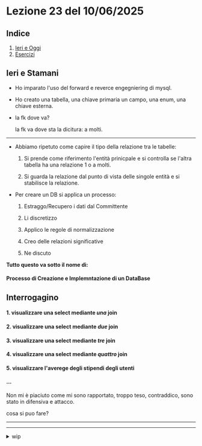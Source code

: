 # Lezione 23 del 10/06/2025

## Indice

1. [Ieri e Oggi](#ieri-e-stamani)
2. [Esercizi](#interrogagino)

## Ieri e Stamani

- Ho imparato l'uso del forward e reverce engegniering di mysql.

- Ho creato una tabella, una chiave primaria un campo, una enum, una chiave esterna.

- la fk dove va?

  la fk va dove sta la dicitura: a molti.

---

- Abbiamo ripetuto come capire il tipo della relazione tra le tabelle:

  1. Si prende come riferimento l'entità prinicpale e si controlla se l'altra tabella ha una relazione 1 o a molti.

  2. Si guarda la relazione dal punto di vista delle singole entità e si stabilisce la relazione.

- Per creare un DB si applica un processo:

  1. Estraggo/Recupero i dati dal Committente

  2. Li discretizzo
  3. Applico le regole di normalizzazione
  4. Creo delle relazioni significative
  5. Ne discuto

**Tutto questo va sotto il nome di:**

#### Processo di Creazione e Implemntazione di un DataBase

## Interrogagino

#### 1. visualizzare una select mediante _una_ join

#### 2. visualizzare una select mediante _due_ join

#### 3. visualizzare una select mediante _tre_ join

#### 4. visualizzare una select mediante _quattro_ join

#### 5. visualizzare l'averege degli stipendi degli utenti

#### ...

Non mi è piaciuto come mi sono rapportato, troppo teso, contraddico, sono stato in difensiva e attacco.

cosa si puo fare?

---

---

<details>

<summary>wip</summary>

$
|nome|cogmome|luogo di nascita|data di nascita|sesso|CF|Titolo di studio|contatto|tipo contatto|eta
|:---:|:---:|:---:|:---:|:---:|:---:|:---:|:---:|:---:|---:|
$

---

$$
\begin{aligned}

& \text{Tabella attributi forniti dal cliente}
\\& \begin{array}{cccc}

\hline
\hline
& nome & cogmome & luogo di nascita & data di nascita & sesso & CF & Titolo di studio & contatto & tipo contatto & eta\\
\end{array}
\end{aligned}
$$

---

\begin{table}[!ht]
\centering
\begin{tabular}{|c|c|c|c|c|c|c|c|c|c|}
\hline
\textbf{} & \textbf{} & \textbf{} & \textbf{} & \textbf{} & \textbf{} & \textbf{} & \textbf{} & \textbf{} & \textbf{} \\ \hline
~ & ~ & ~ & ~ & ~ & ~ & ~ & ~ & ~ & ~ \\
~ & ~ & ~ & ~ & ~ & ~ & ~ & ~ & ~ & ~ \\
~ & ~ & ~ & ~ & ~ & ~ & ~ & ~ & ~ & ~ \\
~ & ~ & ~ & ~ & ~ & ~ & ~ & ~ & ~ & ~ \\
~ & ~ & ~ & ~ & ~ & ~ & ~ & ~ & ~ & ~ \\
~ & ~ & ~ & ~ & ~ & ~ & ~ & ~ & ~ & ~ \\
~ & ~ & ~ & ~ & ~ & ~ & ~ & ~ & ~ & ~ \\
~ & ~ & ~ & ~ & ~ & ~ & ~ & ~ & ~ & ~ \\
~ & ~ & ~ & ~ & ~ & ~ & ~ & ~ & ~ & ~ \\ \hline
\end{tabular}
\caption{complimenti}
\end{table}

---

$$
\begin{aligned}
& \text {Table 1.1. A Jupyter notebook table using LaTeX }\\
&

\begin{array}{cccc}

\hline \hline
\text { Case } & \text { Method 1 } & \text { Method 2 } & \text { Method 3 } \\

\hline
1 & 50 & 837 & 970 \\
2 & 47 & 877 & 230 \\
3 & 31 & 25 & 415 \\
4 & 35 & 144 & 23656 \\
5 & 45 & 300 & 556 \\
\hline

\end{array}
\end{aligned}
$$

</details>
